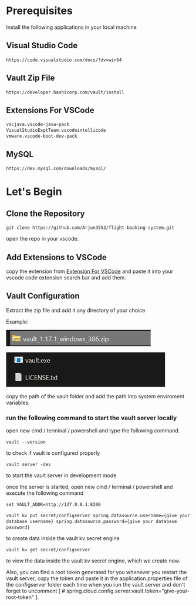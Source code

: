 # Prerequisites

Install the following applications in your local machine

## Visual Studio Code

```
https://code.visualstudio.com/docs/?dv=win64
```

## Vault Zip File

```
https://developer.hashicorp.com/vault/install
```

## Extensions For VSCode

```
vscjava.vscode-java-pack
VisualStudioExptTeam.vscodeintellicode
vmware.vscode-boot-dev-pack
```

## MySQL

```
https://dev.mysql.com/downloads/mysql/
```

# Let's Begin

## Clone the Repository

```
git clone https://github.com/Arjun3553/flight-booking-system.git
```

open the repo in your vscode.

## Add Extensions to VSCode

copy the extension from [Extension For VSCode](#-extensions-for-vscode) and paste it into your vscode code extension search bar and add them.

## Vault Configuration

Extract the zip file and add it any directory of your choice

Example:

![vault zip img](https://github.com/Arjun3553/flight-booking-system/blob/master/Images/vaultzip.png)

![vault folder img](https://github.com/Arjun3553/flight-booking-system/blob/master/Images/vaultunzip.png)

copy the path of the vault folder and add the path into system enviroment variables.

### run the following command to start the vault server locally

open new cmd / terminal / powershell and type the following command.

```
vault --version
```

to check if vault is configured properly

```
vault server -dev
```

to start the vault server in development mode

once the server is started, open new cmd / terminal / powershell and execute the following command

```
set VAULT_ADDR=http://127.0.0.1:8200
```

```
vault kv put secret/configserver spring.datasource.username={give your database username} spring.datasource.password={give your database password}
```

to create data inside the vault kv secret engine

```
vault kv get secret/configserver
```

to view the data inside the vault kv secret engine, which we create now.

Also, you can find a root token generated for you whenever you restart the vault server, copy the token and paste it in the application.properties file of the configserver folder each time when you run the vault server and don't forget to uncomment [ # spring.cloud.config.server.vault.token="give-your-root-token" ].
